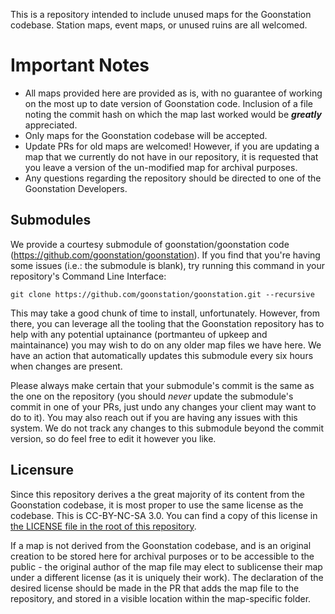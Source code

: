 This is a repository intended to include unused maps for the Goonstation codebase. Station maps, event maps, or unused ruins are all welcomed.

# Important Notes
* All maps provided here are provided as is, with no guarantee of working on the most up to date version of Goonstation code. Inclusion of a file noting the commit hash on which the map last worked would be ***greatly*** appreciated.
* Only maps for the Goonstation codebase will be accepted.
* Update PRs for old maps are welcomed! However, if you are updating a map that we currently do not have in our repository, it is requested that you leave a version of the un-modified map for archival purposes.
* Any questions regarding the repository should be directed to one of the Goonstation Developers.

## Submodules

We provide a courtesy submodule of goonstation/goonstation code (https://github.com/goonstation/goonstation). If you find that you're having some issues (i.e.: the submodule is blank), try running this command in your repository's Command Line Interface:

`git clone https://github.com/goonstation/goonstation.git --recursive`

This may take a good chunk of time to install, unfortunately. However, from there, you can leverage all the tooling that the Goonstation repository has to help with any potential uptainance (portmanteu of upkeep and maintainance) you may wish to do on any older map files we have here.
We have an action that automatically updates this submodule every six hours when changes are present. 

Please always make certain that your submodule's commit is the same as the one on the repository (you should *never* update the submodule's commit in one of your PRs, just undo any changes your client may want to do to it). You may also reach out if you are having any issues with this system. We do not track any changes to this submodule beyond the commit version, so do feel free to edit it however you like.

## Licensure

Since this repository derives a the great majority of its content from the Goonstation codebase, it is most proper to use the same license as the codebase. This is CC-BY-NC-SA 3.0. You can find a copy of this license in [the LICENSE file in the root of this repository](https://github.com/goonstation/map_archive/blob/master/LICENSE).

If a map is not derived from the Goonstation codebase, and is an original creation to be stored here for archival purposes or to be accessible to the public - the original author of the map file may elect to sublicense their map under a different license (as it is uniquely their work). The declaration of the desired license should be made in the PR that adds the map file to the repository, and stored in a visible location within the map-specific folder.
